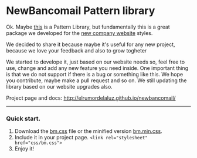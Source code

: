 
NewBancomail Pattern library
============================

Ok. Maybe [this](http://elrumordelaluz.github.io/newbancomail/) is a Pattern Library, but fundamentally this is a great package we developed for the [new company website](http://__www.bancommunity.it/) styles.

We decided to share it because maybe it's useful for any new project, because we love your feedback and also to grow togheter

We started to develope it, just based on our website needs so, feel free to use, change and add any new feature you need inside. 
One important thing is that we do not support if there is a bug or something like this. We hope you contribute, maybe make a pull request and so on. We still updating the library based on our website upgrades also.

Project page and docs: http://elrumordelaluz.github.io/newbancomail/

------------------

### Quick start. 
1. Download the [bm.css](https://github.com/elrumordelaluz/newbancomail/blob/master/css/bm.css) file or the minified version [bm.min.css](https://github.com/elrumordelaluz/newbancomail/blob/master/css/bm.min.css).
2. Include it in your project page. ```<link rel="stylesheet" href="css/bm.css">```
3. Enjoy it!



